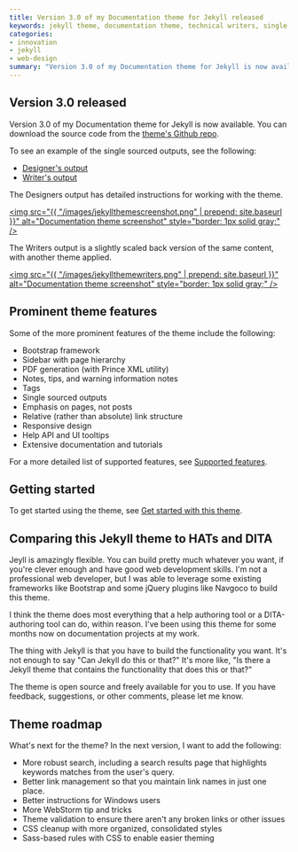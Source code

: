 ```yaml
---
title: Version 3.0 of my Documentation theme for Jekyll released
keywords: jekyll theme, documentation theme, technical writers, single sourcing theme
categories:
- innovation
- jekyll
- web-design
summary: "Version 3.0 of my Documentation theme for Jekyll is now available. This theme has a ton of features, such as tags, series, collections, search, PDF generation, and more. Additionally, I've written up detailed documentation for using the theme."
---
```


## Version 3.0 released

Version 3.0 of my Documentation theme for Jekyll is now available. You can download the source code from the [theme's Github repo](https://github.com/tomjohnson1492/documentation-theme-jekyll).

To see an example of the single sourced outputs, see the following:

* [Designer's output](http://idratherbetellingstories.com/documentation-theme-jekyll/doc_designers/)
* [Writer's output](http://idratherbetellingstories.com/documentation-theme-jekyll/doc_writers/)

The Designers output has detailed instructions for working with the theme.

<a href="http://idratherbetellingstories.com/documentation-theme-jekyll/doc_designers/"><img src="{{ "/images/jekyllthemescreenshot.png" | prepend: site.baseurl }}" alt="Documentation theme screenshot" style="border: 1px solid gray;" /></a>

The Writers output is a slightly scaled back version of the same content, with another theme applied.

<a href="http://idratherbetellingstories.com/documentation-theme-jekyll/doc_writers/"><img src="{{ "/images/jekyllthemewriters.png" | prepend: site.baseurl }}" alt="Documentation theme screenshot" style="border: 1px solid gray;" /></a>

## Prominent theme features

Some of the more prominent features of the theme include the following:

* Bootstrap framework
* Sidebar with page hierarchy
* PDF generation (with Prince XML utility)
* Notes, tips, and warning information notes
* Tags
* Single sourced outputs
* Emphasis on pages, not posts
* Relative (rather than absolute) link structure
* Responsive design
* Help API and UI tooltips
* Extensive documentation and tutorials

For a more detailed list of supported features, see [Supported features](http://idratherbetellingstories.com/documentation-theme-jekyll/doc_designers/doc_supported_features.html).

## Getting started

To get started using the theme, see [Get started with this theme](http://idratherbetellingstories.com/documentation-theme-jekyll/doc_designers/doc_getting_started.html).

## Comparing this Jekyll theme to HATs and DITA

Jeyll is amazingly flexible. You can build pretty much whatever you want, if you're clever enough and have good web development skills. I'm not a professional web developer, but I was able to leverage some existing frameworks like Bootstrap and some jQuery plugins like Navgoco to build this theme.

I think the theme does most everything that a help authoring tool or a DITA-authoring tool can do, within reason. I've been using this theme for some months now on documentation projects at my work.

The thing with Jekyll is that you have to build the functionality you want. It's not enough to say "Can Jekyll do this or that?" It's more like, "Is there a Jekyll theme that contains the functionality that does this or that?"

The theme is open source and freely available for you to use. If you have feedback, suggestions, or other comments, please let me know.

## Theme roadmap

What's next for the theme? In the next version, I want to add the following:

* More robust search, including a search results page that highlights keywords matches from the user's query.
* Better link management so that you maintain link names in just one place.
* Better instructions for Windows users
* More WebStorm tip and tricks
* Theme validation to ensure there aren't any broken links or other issues
* CSS cleanup with more organized, consolidated styles
* Sass-based rules with CSS to enable easier theming
